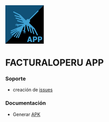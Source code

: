 <img src="icon_app.jpg" width="120">

# FACTURALOPERU APP

### Soporte

* creación de [issues](https://gitlab.com/rash07/facturalo_app/-/wikis/issues)


### Documentación

* Generar [APK](https://docs.google.com/document/d/1uvFXSzvconJ14bvQ_0aeEgiHi3mDIlJGYYz8ODLUZjE/edit)


